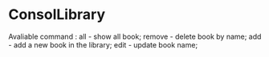 # ConsolLibrary
Avaliable command : 
  all - show all book;
  remove - delete book by name;
  add - add a new book in the library;
  edit - update book name;
